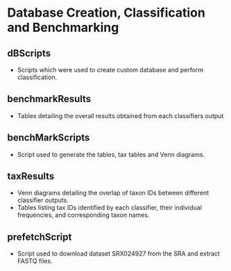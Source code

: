 # Database Creation, Classification and Benchmarking

## dBScripts 
* Scripts which were used to create custom database and perform classification.

## benchmarkResults 
* Tables detailing the overall results obtained from each classifiers output

## benchMarkScripts
* Script used to generate the tables, tax tables and Venn diagrams.

## taxResults
* Venn diagrams detailing the overlap of taxon IDs between different classifier outputs.
* Tables listing tax IDs identified by each classifier, their individual frequencies, and corresponding taxon names.

## prefetchScript
* Script used to download dataset SRX024927 from the SRA and extract FASTQ files.
